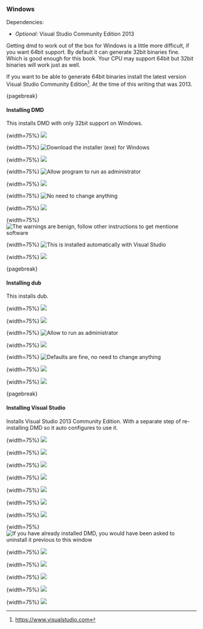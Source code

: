 ### Windows
Dependencies:

- *Optional:* Visual Studio Community Edition 2013

Getting dmd to work out of the box for Windows is a little more difficult, if you want 64bit support. By default it can generate 32bit binaries fine. Which is good enough for this book. Your CPU may support 64bit but 32bit binaries will work just as well.

If you want to be able to generate 64bit binaries install the latest version Visual Studio Community Edition[^VisualStudioDownloads]. At the time of this writing that was 2013.

{pagebreak}

#### Installing DMD
This installs DMD with only 32bit support on Windows.

{width=75%}
![](images/gettingStarted/windows/1.png)

{width=75%}
![Download the installer (exe) for Windows](images/gettingStarted/windows/2.png)

{width=75%}
![](images/gettingStarted/windows/3.png)

{width=75%}
![Allow program to run as administrator](images/gettingStarted/windows/4.png)

{width=75%}
![](images/gettingStarted/windows/5.png)

{width=75%}
![No need to change anything](images/gettingStarted/windows/6.png)

{width=75%}
![](images/gettingStarted/windows/7.png)

{width=75%}
![The warnings are benign, follow other instructions to get mentione software](images/gettingStarted/windows/8.png)

{width=75%}
![This is installed automatically with Visual Studio](images/gettingStarted/windows/9.png)

{width=75%}
![](images/gettingStarted/windows/10.png)

{pagebreak}

#### Installing dub
This installs dub.

{width=75%}
![](images/gettingStarted/windows/dub-1.png)

{width=75%}
![](images/gettingStarted/windows/dub-2.png)

{width=75%}
![Allow to run as administrator](images/gettingStarted/windows/dub-3.png)

{width=75%}
![](images/gettingStarted/windows/dub-4.png)

{width=75%}
![Defaults are fine, no need to change anything](images/gettingStarted/windows/dub-5.png)

{width=75%}
![](images/gettingStarted/windows/dub-6.png)

{width=75%}
![](images/gettingStarted/windows/dub-7.png)

{pagebreak}

#### Installing Visual Studio
Installs Visual Studio 2013 Community Edition. With a separate step of re-installing DMD so it auto configures to use it.

{width=75%}
![](images/gettingStarted/windows/vs-1.png)

{width=75%}
![](images/gettingStarted/windows/vs-2.png)

{width=75%}
![](images/gettingStarted/windows/vs-3.png)

{width=75%}
![](images/gettingStarted/windows/vs-4.png)

{width=75%}
![](images/gettingStarted/windows/vs-5.png)

{width=75%}
![](images/gettingStarted/windows/vs-6.png)

{width=75%}
![](images/gettingStarted/windows/vs-7.png)

{width=75%}
![If you have already installed DMD, you would have been asked to uninstall it previous to this window](images/gettingStarted/windows/vd-1.png)

{width=75%}
![](images/gettingStarted/windows/vd-2.png)

{width=75%}
![](images/gettingStarted/windows/vd-3.png)

{width=75%}
![](images/gettingStarted/windows/vd-4.png)

{width=75%}
![](images/gettingStarted/windows/vd-5.png)

{width=75%}
![](images/gettingStarted/windows/vd-6.png)

[^VisualStudioDownloads]: https://www.visualstudio.com